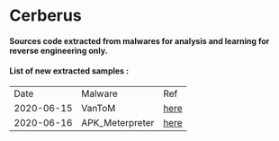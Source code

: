 <h1>Cerberus</h1>
<h4>Sources code extracted from malwares for analysis and learning for reverse engineering only.</h4>
<h4>List of new extracted samples :</h4>

  <table>
  <tr>
    <td>Date</td>
    <td>Malware</td>
    <td>Ref</td>
  </tr>
  <tr>
    <td>2020-06-15</td>
    <td>VanToM</td>
    <td><a href="https://github.com/StrangerealIntel/Cerberus/tree/master/VanToM/2020-06-15">here</a></td>
  </tr>
   <tr>
    <td>2020-06-16</td>
    <td>APK_Meterpreter</td>
    <td><a href="https://github.com/StrangerealIntel/Cerberus/tree/master/APK_Meterpreter/2020-06-16">here</a></td>
  </tr>
  </table>
